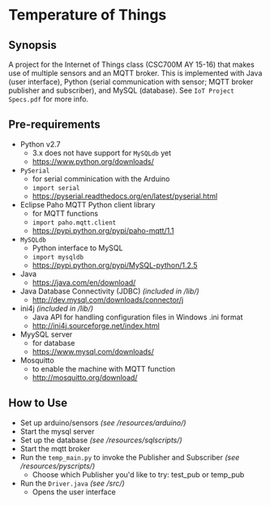 # Temperature of Things

## Synopsis
A project for the Internet of Things class (CSC700M AY 15-16) that makes use of multiple sensors and an MQTT broker. This is implemented with Java (user interface), Python (serial communication with sensor; MQTT broker publisher and subscriber), and MySQL (database). See `IoT Project Specs.pdf` for more info.

## Pre-requirements
* Python v2.7
	* 3.x does not have support for `MySQLdb` yet
	* https://www.python.org/downloads/
* `PySerial`
	* for serial comminication with the Arduino
	* `import serial`
	* https://pyserial.readthedocs.org/en/latest/pyserial.html
* Eclipse Paho MQTT Python client library
	* for MQTT functions
	* `import paho.mqtt.client`
	* https://pypi.python.org/pypi/paho-mqtt/1.1
* `MySQLdb`
	* Python interface to MySQL
	* `import mysqldb`
	* https://pypi.python.org/pypi/MySQL-python/1.2.5
* Java
	* https://java.com/en/download/
* Java Database Connectivity (JDBC) *(included in /lib/)*
	* http://dev.mysql.com/downloads/connector/j 
* ini4j *(included in /lib/)*
	* Java API for handling configuration files in Windows .ini format
	* http://ini4j.sourceforge.net/index.html
* MyySQL server
	* for database
	* https://www.mysql.com/downloads/
* Mosquitto
	* to enable the machine with MQTT function
	* http://mosquitto.org/download/

## How to Use
* Set up arduino/sensors *(see /resources/arduino/)*
* Start the mysql server
* Set up the database *(see /resources/sqlscripts/)*
* Start the mqtt broker
* Run the `temp_main.py` to invoke the Publisher and Subscriber *(see /resources/pyscripts/)*
	* Choose which Publisher you'd like to try: test_pub or temp_pub
* Run the `Driver.java` *(see /src/)*
	* Opens the user interface
